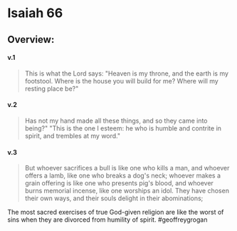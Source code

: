 # Isaiah 66

## Overview:



#### v.1
>This is what the Lord says: "Heaven is my throne, and the earth is my footstool. Where is the house you will build for me? Where will my resting place be?"

#### v.2
>Has not my hand made all these things, and so they came into being?" "This is the one I esteem: he who is humble and contrite in spirit, and trembles at my word."

#### v.3
>But whoever sacrifices a bull is like one who kills a man, and whoever offers a lamb, like one who breaks a dog's neck; whoever makes a grain offering is like one who presents pig's blood, and whoever burns memorial incense, like one worships an idol. They have chosen their own ways, and their souls delight in their abominations;

The most sacred exercises of true God-given religion are like the worst of sins when they are divorced from humility of spirit.
#geoffreygrogan  

